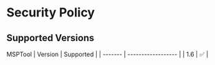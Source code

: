 # Security Policy

## Supported Versions

MSPTool
| Version | Supported          |
| ------- | ------------------ |
| 1.6 | :white_check_mark: |
